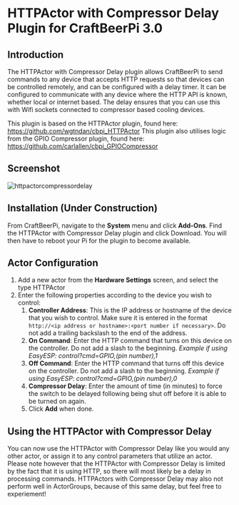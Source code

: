 # HTTPActor with Compressor Delay Plugin for CraftBeerPi 3.0

## Introduction
The HTTPActor with Compressor Delay plugin allows CraftBeerPi to send commands to any device that accepts HTTP requests so that devices can be controlled remotely, and can be configured with a delay timer. It can be configured to communicate with any device where the HTTP API is known, whether local or internet based.
The delay ensures that you can use this with Wifi sockets connected to compressor based cooling devices.

This plugin is based on the HTTPActor plugin, found here: https://github.com/wgtndan/cbpi_HTTPActor
This plugin also utilises logic from the GPIO Compressor plugin, found here:
https://github.com/carlallen/cbpi_GPIOCompressor

## Screenshot ##
![httpactorcompressordelay](https://user-images.githubusercontent.com/18130038/30268460-e0719af4-9739-11e7-8bdf-e097ba191223.png)

## Installation (Under Construction)
From CraftBeerPi, navigate to the **System** menu and click **Add-Ons**. Find the HTTPActor with Compressor Delay plugin and click Download.  You will then have to reboot your Pi for the plugin to become available.

## Actor Configuration
1. Add a new actor from the **Hardware Settings** screen, and select the type HTTPActor
2. Enter the following properties according to the device you wish to control:
    1. **Controller Address**: This is the IP address or hostname of the device that you wish to control. Make sure it is entered in the format `http://<ip address or hostname>:<port number if necessary>`. Do not add a trailing backslash to the end of the address.
    2. **On Command**: Enter the HTTP command that turns on this device on the controller. Do not add a slash to the beginning. *Example if using EasyESP: control?cmd=GPIO,(pin number),1*
    3. **Off Command**: Enter the HTTP command that turns off this device on the controller.  Do not add a slash to the beginning. *Example if using EasyESP: control?cmd=GPIO,(pin number),0*
    4. **Compressor Delay**: Enter the amount of time (in minutes) to force the switch to be delayed following being shut off before it is able to be turned on again.
    5. Click **Add** when done.
    
## Using the HTTPActor with Compressor Delay
You can now use the HTTPActor with Compressor Delay like you would any other actor, or assign it to any control parameters that utilize an actor. Please note however that the HTTPActor with Compressor Delay is limited by the fact that it is using HTTP, so there will most likely be a delay in processing commands. HTTPActors with Compressor Delay may also not perform well in ActorGroups, because of this same delay, but feel free to experiement!
